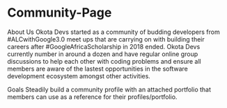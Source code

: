 # Community-Page

About Us
Okota Devs started as a community of budding developers from #ALCwithGoogle3.0 meet ups that are carrying on with building their careers after #GoogleAfricaScholarship in 2018 ended.
Okota Devs currently number in around a dozen and have regular online group discussions to help each other with coding problems and ensure all members are aware of the lastest opportunities in the software development ecosystem amongst other activities.

Goals
Steadily build a community profile with an attached portfolio that members can use as a reference for their profiles/portfolio.
